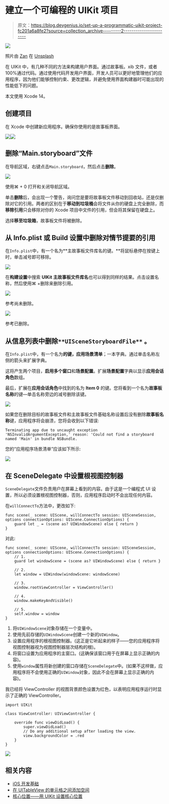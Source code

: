 # 建立一个可编程的 UIKit 项目

> 原文：<https://blog.devgenius.io/set-up-a-programmatic-uikit-project-fc201a6a8fe2?source=collection_archive---------2----------------------->

![](img/9ae18414593870751577e44e0b193d55.png)

照片由 [Zan](https://unsplash.com/@zanilic?utm_source=unsplash&utm_medium=referral&utm_content=creditCopyText) 在 [Unsplash](https://unsplash.com/s/photos/xcode?utm_source=unsplash&utm_medium=referral&utm_content=creditCopyText)

在 UIKit 中，有几种不同的方法来构建用户界面。通过故事板。xib 文件，或者 100%通过代码。通过使用代码开发用户界面，开发人员可以更好地管理他们的应用程序，因为他们能够控制约束、更改逻辑，并避免使用界面构建器时可能出现的性能低下的问题。

本文使用 Xcode 14。

## 创建项目

在 Xcode 中创建新应用程序。确保你使用的是故事板界面。

![](img/8d8f02129977482f0dacc208a1c58fcd.png)![](img/54636dc2c3511573717244eb369f44b1.png)

## 删除“Main.storyboard”文件

在导航区域，右键点击`Main.storyboard`，然后点击**删除**。

![](img/dfc75ea0349befd9610084dca50b971f.png)

使用⌘ + 0 打开和关闭导航区域。

单击**删除**后，会出现一个警告，询问您是要将故事板文件移动到回收站，还是仅删除对它的引用。两者的区别在于**移动到垃圾桶**会将文件从你的硬盘上完全删除，而**移除引用**只会移除对你的 Xcode 项目中文件的引用，但会将其保留在硬盘上。

选择**移至垃圾箱**，故事板文件将被删除。

## 从 Info.plist 或 Build 设置中删除对情节提要的引用

在`Info.plist`中，有一个名为**主故事板文件库名的键。**将鼠标悬停在按键上时，单击减号即可移除。

![](img/ce2eb862f1fd1021c461ce763fb24852.png)

在**构建设置**中搜索 **UIKit 主故事板文件库名**也可以得到同样的结果。点击设置名称，然后使用⌘ +删除来删除引用。

![](img/8a04ff3f7e2328e7b0a62a65c18e6a34.png)

参考尚未删除。

![](img/64220b8aade98d10f954f5196f7df4de.png)

参考已删除。

## 从**信息列表**中删除`**UISceneStoryboardFile**` 。

在`Info.plist`中，有一个名为**的键，应用场景清单**；一本字典。通过单击名称左侧的箭头来扩展字典。

这将产生两个项目，**启用多个窗口**和**场景配置**。扩展**场景配置**字典以显示**应用会话角色**数组。

最后，扩展在**应用会话角色**中找到的名为 **Item 0** 的键。您将看到一个名为**故事板名称**的键—单击名称旁边的减号删除该键。

![](img/c36730a0653a0d156bc0cac7d60de985.png)

如果您在删除目标的故事板文件和主故事板文件基础名称设置后没有删除**故事板名称**键，应用程序将会崩溃，您将会收到以下错误:

```
Terminating app due to uncaught exception 'NSInvalidArgumentException,' reason: 'Could not find a storyboard named 'Main' in bundle NSBundle.
```

您的“应用程序场景清单”应该如下所示:

![](img/78e1fe8ffb49f4b63ab3c97ca15f3a54.png)

## 在 SceneDelegate 中设置根视图控制器

`SceneDelegate`文件负责用户在屏幕上看到的内容。由于这是一个编程式 UI 设置，所以必须设置根视图控制器，否则，应用程序启动时不会出现任何内容。

在`willConnectTo`方法中，更改如下:

```
func scene(_ scene: UIScene, willConnectTo session: UISceneSession, options connectionOptions: UIScene.ConnectionOptions) {
    guard let _ = (scene as? UIWindowScene) else { return }
}
```

对此:

```
func scene(_ scene: UIScene, willConnectTo session: UISceneSession, options connectionOptions: UIScene.ConnectionOptions) {
    // 1.
    guard let windowScene = (scene as? UIWindowScene) else { return }

    // 2.
    let window = UIWindow(windowScene: windowScene)

    // 3.
    window.rootViewController = ViewController()

    // 4.
    window.makeKeyAndVisible()

    // 5.
    self.window = window
}
```

1.  将`UIWindowScene`对象存储在一个变量中。
2.  使用先前存储的`UIWindowScene`创建一个新的`UIWindow`。
3.  设置应用程序的根视图控制器。(这正是它听起来的样子——您的应用程序将视图控制器视为视图控制器层次结构的根)。
4.  将窗口设置为应用程序的主窗口。(这确保该窗口用于在屏幕上显示正确的内容)。
5.  使用`window`属性将新创建的窗口存储在`SceneDelegate`中。(如果不这样做，应用程序将不会使用正确的`UIWindow`对象，因此不会在屏幕上显示正确的内容)。

我已经将 ViewController 的视图背景颜色设置为红色，以表明应用程序运行时显示了正确的 ViewController。

```
import UIKit

class ViewController: UIViewController {

    override func viewDidLoad() {
        super.viewDidLoad()
        // Do any additional setup after loading the view.
        view.backgroundColor = .red
    }
}
```

![](img/2f7c8c5c08400937e2288da525765d83.png)

## 相关内容

*   [iOS 开发基础](/the-basics-of-ios-development-e1874f387fc)
*   [在 UITableView 的单元格之间添加空间](https://andrew-lundy.medium.com/adding-space-between-the-cells-of-a-uitableview-590a0cfd2e22)
*   [核心位置——用 UIKit 设置核心位置](https://levelup.gitconnected.com/core-location-setting-up-core-location-with-uikit-fc7980565b4f)